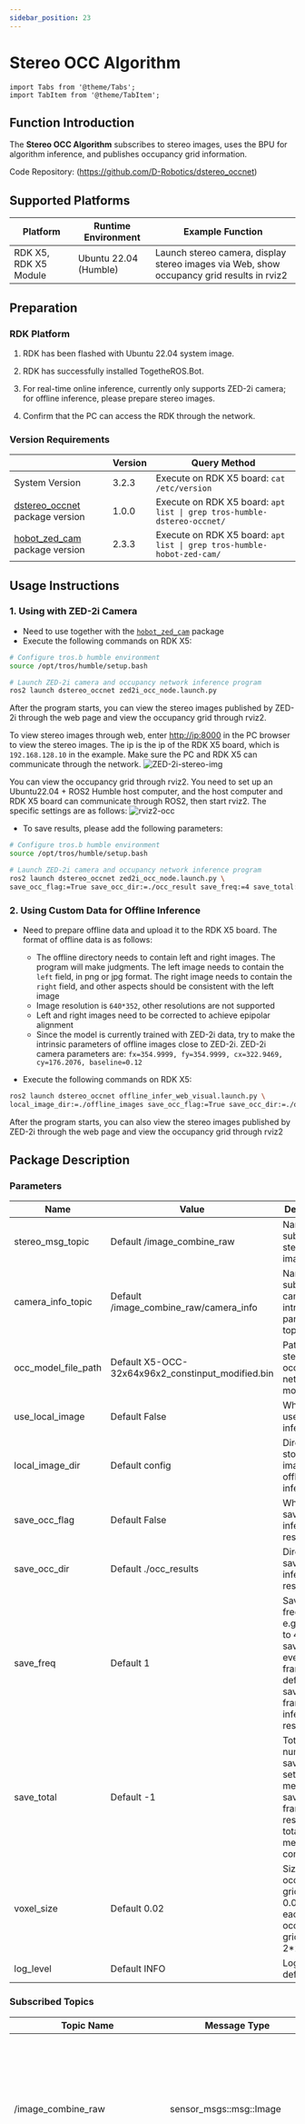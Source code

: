 ```yaml
---
sidebar_position: 23
---
```


# Stereo OCC Algorithm

```mdx-code-block
import Tabs from '@theme/Tabs';
import TabItem from '@theme/TabItem';
```

## Function Introduction

The **Stereo OCC Algorithm** subscribes to stereo images, uses the BPU for algorithm inference, and publishes occupancy grid information.

Code Repository: (https://github.com/D-Robotics/dstereo_occnet)

## Supported Platforms

| Platform              | Runtime Environment   | Example Function                                                |
|-----------------------|-----------------------|-----------------------------------------------------------------|
| RDK X5, RDK X5 Module | Ubuntu 22.04 (Humble) | Launch stereo camera, display stereo images via Web, show occupancy grid results in rviz2 |

## Preparation

### RDK Platform

1. RDK has been flashed with Ubuntu 22.04 system image.

2. RDK has successfully installed TogetheROS.Bot.

3. For real-time online inference, currently only supports ZED-2i camera; for offline inference, please prepare stereo images.

4. Confirm that the PC can access the RDK through the network.

### Version Requirements

|                                                                     | Version | Query Method                                                          |
|---------------------------------------------------------------------|---------|-----------------------------------------------------------------------|
| System Version                                                      | 3.2.3   | Execute on RDK X5 board: `cat /etc/version`                          |
| [dstereo_occnet](https://github.com/D-Robotics/dstereo_occnet) package version | 1.0.0   | Execute on RDK X5 board: `apt list \| grep tros-humble-dstereo-occnet/` |
| [hobot_zed_cam](https://github.com/D-Robotics/hobot_zed_cam) package version   | 2.3.3   | Execute on RDK X5 board: `apt list \| grep tros-humble-hobot-zed-cam/` |

## Usage Instructions

### 1. Using with ZED-2i Camera

- Need to use together with the [`hobot_zed_cam`](https://github.com/D-Robotics/hobot_zed_cam.git) package
- Execute the following commands on RDK X5:

```bash
# Configure tros.b humble environment
source /opt/tros/humble/setup.bash

# Launch ZED-2i camera and occupancy network inference program
ros2 launch dstereo_occnet zed2i_occ_node.launch.py
```

After the program starts, you can view the stereo images published by ZED-2i through the web page and view the occupancy grid through rviz2.

To view stereo images through web, enter [http://ip:8000](http://ip:8000) in the PC browser to view the stereo images. The ip is the ip of the RDK X5 board, which is `192.168.128.10` in the example. Make sure the PC and RDK X5 can communicate through the network.
![ZED-2i-stereo-img](https://rdk-doc.oss-cn-beijing.aliyuncs.com/doc/img/05_Robot_development/03_boxs/function/image/box_adv/ZED-2i-stereo-img.png)

You can view the occupancy grid through rviz2. You need to set up an Ubuntu22.04 + ROS2 Humble host computer, and the host computer and RDK X5 board can communicate through ROS2, then start rviz2. The specific settings are as follows:
![rviz2-occ](https://rdk-doc.oss-cn-beijing.aliyuncs.com/doc/img/05_Robot_development/03_boxs/function/image/box_adv/rviz2-occ.png)

- To save results, please add the following parameters:

```bash
# Configure tros.b humble environment
source /opt/tros/humble/setup.bash

# Launch ZED-2i camera and occupancy network inference program
ros2 launch dstereo_occnet zed2i_occ_node.launch.py \
save_occ_flag:=True save_occ_dir:=./occ_result save_freq:=4 save_total:=10
```

### 2. Using Custom Data for Offline Inference

- Need to prepare offline data and upload it to the RDK X5 board. The format of offline data is as follows:
    - The offline directory needs to contain left and right images. The program will make judgments. The left image needs to contain the `left` field, in png or jpg format. The right image needs to contain the `right` field, and other aspects should be consistent with the left image
    - Image resolution is `640*352`, other resolutions are not supported
    - Left and right images need to be corrected to achieve epipolar alignment
    - Since the model is currently trained with ZED-2i data, try to make the intrinsic parameters of offline images close to ZED-2i. ZED-2i camera parameters are: `fx=354.9999, fy=354.9999, cx=322.9469, cy=176.2076, baseline=0.12`

- Execute the following commands on RDK X5:

```bash
ros2 launch dstereo_occnet offline_infer_web_visual.launch.py \
local_image_dir:=./offline_images save_occ_flag:=True save_occ_dir:=./offline_result
```

After the program starts, you can also view the stereo images published by ZED-2i through the web page and view the occupancy grid through rviz2

## Package Description

### Parameters

| Name                | Value                                           | Description                                                      |
|---------------------|------------------------------------------------|------------------------------------------------------------------|
| stereo_msg_topic    | Default /image_combine_raw                     | Name of the subscribed stereo image topic                       |
| camera_info_topic   | Default /image_combine_raw/camera_info         | Name of the subscribed camera intrinsic parameters topic        |
| occ_model_file_path | Default X5-OCC-32x64x96x2_constinput_modified.bin | Path of the stereo occupancy network model                      |
| use_local_image     | Default False                                  | Whether to use offline inference                                 |
| local_image_dir     | Default config                                 | Directory for storing images in offline inference               |
| save_occ_flag       | Default False                                  | Whether to save inference results                                |
| save_occ_dir        | Default ./occ_results                          | Directory for saving inference results                           |
| save_freq           | Default 1                                      | Save frequency, e.g., setting to 4 means saving once every 4 frames, default saves every frame inference result |
| save_total          | Default -1                                     | Total number of saves, e.g., setting to 10 means saving 10 frame results in total, -1 means save continuously |
| voxel_size          | Default 0.02                                   | Size of each occupancy grid, unit m, 0.02 means each occupancy grid is 2\*2\*2cm |
| log_level           | Default INFO                                   | Log level, default INFO                                          |

### Subscribed Topics

| Topic Name                     | Message Type                 | Description                                                                                    |
|--------------------------------|------------------------------|------------------------------------------------------------------------------------------------|
| /image_combine_raw             | sensor_msgs::msg::Image      | Subscribe to stereo images, image format is NV12, images are required to be arranged vertically with left image on top and right image at bottom, can be modified through stereo_msg_topic parameter |
| /image_combine_raw/camera_info | sensor_msgs::msg::CameraInfo | Subscribe to camera intrinsic parameters, optional, this topic may not exist, if it exists, camera parameters can be saved together when saving results |

### Published Topics

| Name                           | Message Type                  | Description                                        |
|--------------------------------|-------------------------------|----------------------------------------------------|
| /dstereo_occnet_node/voxel     | sensor_msgs::msg::PointCloud2 | Published occupancy grid data, can be displayed using rviz2 |
